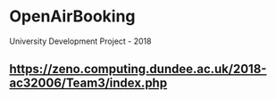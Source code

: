 # OpenAirBooking
University Development Project - 2018

## https://zeno.computing.dundee.ac.uk/2018-ac32006/Team3/index.php
